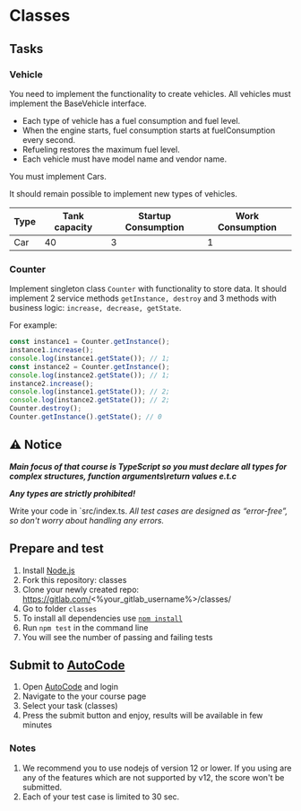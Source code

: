 # Classes

## Tasks

### Vehicle
You need to implement the functionality to create vehicles.
All vehicles must implement the BaseVehicle interface.
- Each type of vehicle has a fuel consumption and fuel level.
- When the engine starts, fuel consumption starts at fuelConsumption every second.
- Refueling restores the maximum fuel level.
- Each vehicle must have model name and vendor name.

You must implement Cars.

It should remain possible to implement new types of vehicles.

| Type  | Tank capacity | Startup Consumption | Work Consumption |
| ----- | ------------- | ------------------- | ---------------- |
| Car   | 40            | 3                   | 1                |

### Counter
Implement singleton class `Counter` with functionality to store data.
It should implement 2 service methods `getInstance, destroy` 
and 3 methods with business logic: `increase, decrease, getState`.

For example:
```typescript
const instance1 = Counter.getInstance();
instance1.increase();
console.log(instance1.getState()); // 1;
const instance2 = Counter.getInstance();
console.log(instance2.getState()); // 1;
instance2.increase();
console.log(instance1.getState()); // 2;
console.log(instance2.getState()); // 2;
Counter.destroy();
Counter.getInstance().getState(); // 0
```

## ⚠ Notice
***Main focus of that course is TypeScript so you must declare all types for complex structures, function arguments\return values e.t.c***

***Any types are strictly prohibited!***

Write your code in `src/index.ts.
*All test cases are designed as “error-free”, so don't worry about handling any errors.*

## Prepare and test
1. Install [Node.js](https://nodejs.org/en/download/)   
2. Fork this repository: classes
3. Clone your newly created repo: https://gitlab.com/<%your_gitlab_username%>/classes/  
4. Go to folder `classes`  
5. To install all dependencies use [`npm install`](https://docs.npmjs.com/cli/install)  
6. Run `npm test` in the command line  
7. You will see the number of passing and failing tests

## Submit to [AutoCode](https://autocode.lab.epam.com/)
1. Open [AutoCode](https://autocode.lab.epam.com/) and login
2. Navigate to the your course page
3. Select your task (classes)
4. Press the submit button and enjoy, results will be available in few minutes

### Notes
1. We recommend you to use nodejs of version 12 or lower. If you using are any of the features which are not supported by v12, the score won't be submitted.
2. Each of your test case is limited to 30 sec.
